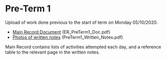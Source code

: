 # Pre-Term 1
Upload of work done previous to the start of term on Monday 05/10/2020.

* [Main Record Document](ER_PreTerm1_Doc.pdf) (ER_PreTerm1_Doc.pdf)
* [Photos of written notes](PreTerm1_Written_Notes.pdf) (PreTerm1_Written_Notes.pdf)

Main Record contains lists of activities attempted each day, and a reference table to the relevant page in the written notes.
